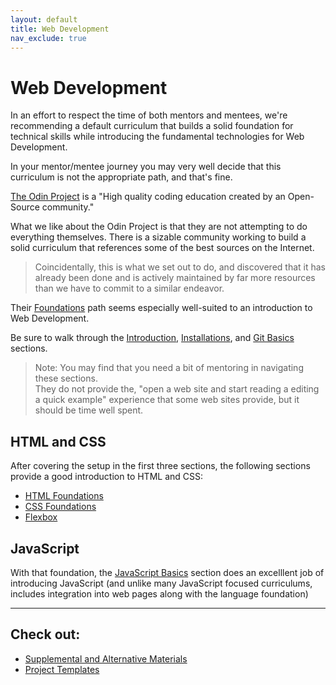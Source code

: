```yaml
---
layout: default
title: Web Development
nav_exclude: true
---
```

# Web Development

In an effort to respect the time of both mentors and mentees, we're recommending a default curriculum that
builds a solid foundation for technical skills while introducing the fundamental technologies for Web Development.

In your mentor/mentee journey you may very well decide that this curriculum is not
the appropriate path, and that's fine.

<a href="https://www.theodinproject.com" target="_blank" class="external">The Odin Project</a> is a "High quality coding education created by an Open-Source community."

What we like about the Odin Project is that they are not attempting to do everything themselves. There
is a sizable community working to build a solid curriculum that references
some of the best sources on the Internet.

> Coincidentally, this is what we set out to do, and discovered that
> it has already been done and is actively maintained by far more resources than we have to commit to a similar endeavor.

Their <a href="https://www.theodinproject.com/paths/foundations/courses/foundations" target="_blank" class="external">Foundations</a> path seems especially well-suited
to an introduction to Web Development.

Be sure to walk through the <a href="https://www.theodinproject.com/paths/foundations/courses/foundations" target="_blank" class="external">Introduction</a>, [Installations](https://www.theodinproject.com/paths/foundations/courses/foundations#installations), and [Git Basics](https://www.theodinproject.com/paths/foundations/courses/foundations#git-basics) sections.

> Note: You may find that you need a bit of mentoring in navigating these sections.  
> They do not provide the, "open a web site and start reading a editing a quick example" experience that
> some web sites provide, but it should be time well spent.

## HTML and CSS

After covering the setup in the first three sections, the following sections
provide a good introduction to HTML and CSS:

- <a href="https://www.theodinproject.com/paths/foundations/courses/foundations#html-foundations" target="_blank" class="external">HTML Foundations</a>
- <a href="https://www.theodinproject.com/paths/foundations/courses/foundations#css-foundations" target="_blank" class="external">CSS Foundations</a>
- <a href="https://www.theodinproject.com/paths/foundations/courses/foundations#flexbox" target="_blank" class="external">Flexbox</a>

## JavaScript

With that foundation, the <a href="https://www.theodinproject.com/paths/foundations/courses/foundations#javascript-basics" target="_blank" class="external">JavaScript Basics</a> section does an excelllent job of
introducing JavaScript (and unlike many JavaScript focused curriculums, includes integration
into web pages along with the language foundation)

---

## Check out:

- [Supplemental and Alternative Materials](supplemental)
- [Project Templates](projectTemplates)
